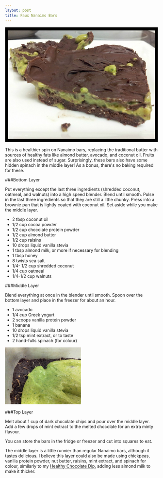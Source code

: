 ```yaml
---
layout: post
title: Faux Nanaimo Bars 
---
```


![Faux Nanaimo Bars](/images/faux_nanaimo_bar.jpg)

This is a healthier spin on Nanaimo bars, replacing the traditional butter with sources of healthy fats like almond butter, avocado, and coconut oil. Fruits are also used instead of sugar. Surprisingly, these bars also have some hidden spinach in the middle layer! As a bonus, there's no baking required for these. 

###Bottom Layer

Put everything except the last three ingredients (shredded coconut, oatmeal, and walnuts) into a high speed blender. Blend until smooth. Pulse in the last three ingredients so that they are still a little chunky. Press into a brownie pan that is lightly coated with coconut oil. Set aside while you make the middle layer. 

- 2 tbsp coconut oil
- 1/2 cup cocoa powder
- 1/2 cup chocolate protein powder
- 1/2 cup almond butter
- 1/2 cup raisins 
- 10 drops liquid vanilla stevia
- 1 tbsp almond milk, or more if necessary for blending 
- 1 tbsp honey
- 8 twists sea salt
- 1/4- 1/2 cup shredded coconut
- 1/4 cup oatmeal
- 1/4-1/2 cup walnuts 

###Middle Layer

Blend everything at once in the blender until smooth. Spoon over the bottom layer and place in the freezer for about an hour. 

- 1 avocado
- 1/4 cup Greek yogurt
- 2 scoops vanilla protein powder
- 1 banana 
- 10 drops liquid vanilla stevia
- 1/2 tsp mint extract, or to taste 
- 2 hand-fulls spinach (for colour)

![Faux Nanaimo Bars](/images/faux_nanaimo_bar_process.jpg)

###Top Layer

Melt about 1 cup of dark chocolate chips and pour over the middle layer. Add a few drops of mint extract to the melted chocolate for an extra minty flavour. 

You can store the bars in the fridge or freezer and cut into squares to eat. 

The middle layer is a little runnier than regular Nanaimo bars, although it tastes delicious. I believe this layer could also be made using chickpeas, vanilla protein powder, nut butter, raisins, mint extract, and spinach for colour, similarly to my [Healthy Chocolate Dip](http://teri-lynn.ca/2013/10/19/healthy-chocolate-dip/), adding less almond milk to make it thicker. 
  
